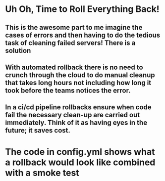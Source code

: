 # Uh Oh, Time to Roll Everything Back!



## This is the awesome part to me imagine the cases of errors and then having to do the tedious task of cleaning failed servers! There is a solution
## With automated rollback there is no need to crunch through the cloud to do manual cleanup that takes long hours not including how long it took before the teams notices the error. 
## In a ci/cd pipeline rollbacks ensure when code fail the necessary clean-up are carried out immediately. Think of it as having eyes in the future; it saves cost.

# The code in config.yml shows what a rollback would look like combined with a smoke test 
